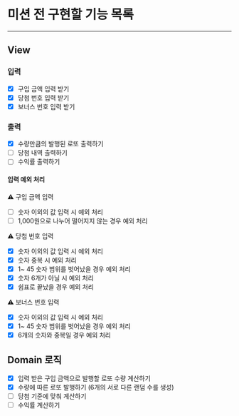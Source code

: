 # 미션 전 구현할 기능 목록

---

## View
### 입력
- [x] 구입 금액 입력 받기
- [x] 당첨 번호 입력 받기 
- [x] 보너스 번호 입력 받기 

### 출력
- [x] 수량만큼의 발행된 로또 출력하기
- [ ] 당첨 내역 출력하기 
- [ ] 수익률 출력하기

#### 입력 예외 처리
⚠ 구입 금액 입력
- [ ] 숫자 이외의 값 입력 시 예외 처리
- [ ] 1,000원으로 나누어 떨어지지 않는 경우 예외 처리

⚠ 당첨 번호 입력
- [x] 숫자 이외의 값 입력 시 예외 처리
- [x] 숫자 중복 시 예외 처리
- [x] 1~ 45 숫자 범위를 벗어났을 경우 예외 처리
- [x] 숫자 6개가 아닐 시 예외 처리
- [x] 쉼표로 끝났을 경우 예외 처리

⚠ 보너스 번호 입력
- [x] 숫자 이외의 값 입력 시 예외 처리
- [x] 1~ 45 숫자 범위를 벗어났을 경우 예외 처리
- [x] 6개의 숫자와 중복일 경우 예외 처리

## Domain 로직
- [x] 입력 받은 구입 금액으로 발행할 로또 수량 계산하기
- [x] 수량에 따른 로또 발행하기 (6개의 서로 다른 랜덤 수를 생성) 
- [ ] 당첨 기준에 맞춰 계산하기
- [ ] 수익률 계산하기
